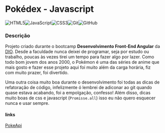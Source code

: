 # Pokédex - Javascript

![HTML5](https://img.shields.io/badge/html5-%23E34F26.svg?style=for-the-badge&logo=html5&logoColor=white)![JavaScript](https://img.shields.io/badge/javascript-%23323330.svg?style=for-the-badge&logo=javascript&logoColor=%23F7DF1E)![CSS3](https://img.shields.io/badge/css3-%231572B6.svg?style=for-the-badge&logo=css3&logoColor=white)![Git](https://img.shields.io/badge/git-%23F05033.svg?style=for-the-badge&logo=git&logoColor=white)![GitHub](https://img.shields.io/badge/github-%23121011.svg?style=for-the-badge&logo=github&logoColor=white)


### Descrição
Projeto criado durante o bootcamp **Desenvolvimento Front-End Angular** da [DIO](https://www.dio.me/en). Desde a faculdade nunca deixei de programar, seja por estudo ou trabalho, poucas às vezes tirei um tempo para fazer algo por lazer. Como todo bom jovem dos anos 2000, o Pokémon é uma das séries de anime que mais gosto e fazer esse projeto aqui foi muito além da carga horária, fiz com muito prazer, foi divertido.

Uma outra coisa muito boa durante o desenvolvimento foi todas as dicas de refatoração de código, infelizmente ó lembrei de adiconar ao git quando quase estava acabando, foi a empolgação, confesso! Além disso, dicas muito boas de css e javascript (`Promisse.all`) isso eu não quero esquecer nunca e usar sempre.

#### links
[PokeApi](https://pokeapi.co/docs/v2#pokemon)